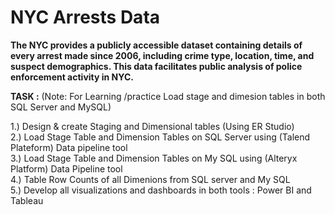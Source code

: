 # NYC Arrests Data 
<b> The NYC provides a publicly accessible dataset containing details of every arrest made since 2006, including crime type, location, time, and suspect demographics. This data facilitates public analysis of police enforcement activity in NYC. </b>

**TASK :**
(Note: For Learning /practice Load  stage and dimesion tables in both SQL Server and MySQL)

 1.) Design & create Staging and Dimensional tables (Using ER Studio)<br>
 2.) Load Stage Table and Dimension Tables on SQL Server using (Talend Plateform) Data pipeline tool<br> 
 3.) Load Stage Table and Dimension Tables on My SQL using (Alteryx Platform) Data Pipeline tool<br> 
 4.) Table Row Counts of all Dimenions from SQL server and My SQL<br> 
 5.) Develop all visualizations and dashboards in both tools : Power BI and Tableau<br>




